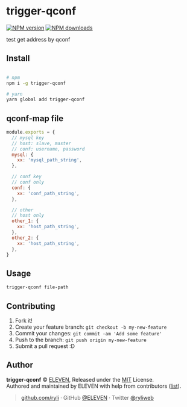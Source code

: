 
# trigger-qconf

[![NPM version](https://badgen.net/npm/v/trigger-qconf)](https://npmjs.com/package/trigger-qconf) [![NPM downloads](https://badgen.net/npm/dm/trigger-qconf)](https://npmjs.com/package/trigger-qconf)

test get address by qconf

## Install

```bash

# npm
npm i -g trigger-qconf

# yarn
yarn global add trigger-qconf
```

## qconf-map file

```js
module.exports = {
  // mysql key
  // host: slave, master
  // conf: username, password
  mysql: {
    xx: 'mysql_path_string',
  },

  // conf key
  // conf only
  conf: {
    xx: 'conf_path_string',
  },

  // other
  // host only
  other_1: {
    xx: 'host_path_string',
  },
  other_2: {
    xx: 'host_path_string',
  },
}
```

## Usage

```bash
trigger-qconf file-path
```

## Contributing

1. Fork it!
2. Create your feature branch: `git checkout -b my-new-feature`
3. Commit your changes: `git commit -am 'Add some feature'`
4. Push to the branch: `git push origin my-new-feature`
5. Submit a pull request :D


## Author

**trigger-qconf** © [ELEVEN](https://github.com/ryli), Released under the [MIT](./LICENSE) License.<br>
Authored and maintained by ELEVEN with help from contributors ([list](https://github.com/ryli/trigger-qconf/contributors)).

> [github.com/ryli](https://github.com/ryli) · GitHub [@ELEVEN](https://github.com/ryli) · Twitter [@ryliweb](https://twitter.com/ryliweb)
